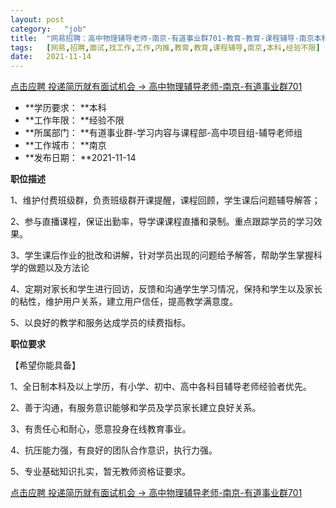 ```yaml
---
layout:	post
category:	"job"
title:	"网易招聘：高中物理辅导老师-南京-有道事业群701-教育-教育-课程辅导-南京本科经验不限"
tags:	[网易,招聘,面试,找工作,工作,内推,教育,教育,课程辅导,南京,本科,经验不限]
date:	2021-11-14
---
```


[点击应聘 投递简历就有面试机会 ->  高中物理辅导老师-南京-有道事业群701](http://mobile.bole.netease.com/bole/boleDetail?id=33042&employeeId=346f03c3cda5f04c&key=all)



- **学历要求： **本科
- **工作年限： **经验不限
- **所属部门： **有道事业群-学习内容与课程部-高中项目组-辅导老师组
- **工作城市： **南京
- **发布日期： **2021-11-14



**职位描述**

1、维护付费班级群，负责班级群开课提醒，课程回顾，学生课后问题辅导解答；

2、参与直播课程，保证出勤率，导学课课程直播和录制。重点跟踪学员的学习效果。

3、学生课后作业的批改和讲解，针对学员出现的问题给予解答，帮助学生掌握科学的做题以及方法论

4、定期对家长和学生进行回访，反馈和沟通学生学习情况，保持和学生以及家长的粘性，维护用户关系，建立用户信任，提高教学满意度。

5、以良好的教学和服务达成学员的续费指标。







**职位要求**

【希望你能具备】

1、全日制本科及以上学历，有小学、初中、高中各科目辅导老师经验者优先。

2、善于沟通，有服务意识能够和学员及学员家长建立良好关系。

3、有责任心和耐心，愿意投身在线教育事业。

4、抗压能力强，有良好的团队合作意识，执行力强。

5、专业基础知识扎实，暂无教师资格证要求。



[点击应聘 投递简历就有面试机会 ->  高中物理辅导老师-南京-有道事业群701](http://mobile.bole.netease.com/bole/boleDetail?id=33042&employeeId=346f03c3cda5f04c&key=all)